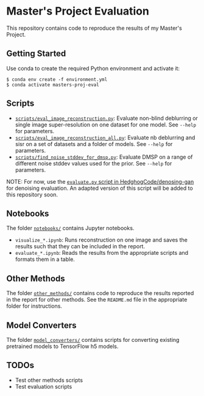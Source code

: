 # Master's Project Evaluation

This repository contains code to reproduce the results of my Master's Project.

## Getting Started

Use conda to create the required Python environment and activate it:
```
$ conda env create -f environment.yml
$ conda activate masters-proj-eval
```

## Scripts

* [`scripts/eval_image_reconstruction.py`](scripts/eval_image_reconstruction.py): Evaluate non-blind deblurring or single image super-resolution on one dataset for one model. See `--help` for parameters.
* [`scripts/eval_image_reconstruction_all.py`](scripts/eval_image_reconstruction_all.py): Evaluate nb deblurring and sisr on a set of datasets and a folder of models. See `--help` for parameters.
* [`scripts/find_noise_stddev_for_dmsp.py`](scripts/find_noise_stddev_for_dmsp.py): Evaluate DMSP on a range of different noise stddev values used for the prior. See `--help` for parameters.

NOTE: For now, use the [`evaluate.py` script in HedghogCode/denosing-gan](https://github.com/HedgehogCode/denoising-gan/blob/master/evaluate.py) for denoising evaluation. An adapted version of this script will be added to this repository soon.


## Notebooks

The folder [`notebooks/`](notebooks/) contains Jupyter notebooks.

* `visualize_*.ipynb`: Runs reconstruction on one image and saves the results such that they can be included in the report.
* `evaluate_*.ipynb`: Reads the results from the appropriate scripts and formats them in a table.


## Other Methods

The folder [`other_methods/`](other_methods/) contains code to reproduce the results reported in the report for other methods. See the `README.md` file in the appropriate folder for instructions.


## Model Converters

The folder [`model_converters/`](model-converters/) contains scripts for converting existing pretrained models to TensorFlow h5 models.


## TODOs

* Test other methods scripts
* Test evaluation scripts